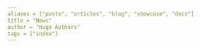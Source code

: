 ```yaml
---
aliases = ["posts", "articles", "blog", "showcase", "docs"]
title = "News"
author = "Hugo Authors"
tags = ["index"]
---
```

